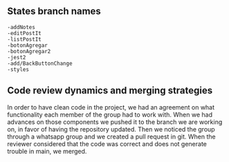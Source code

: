 ## States branch names

    -addNotes 
    -editPostIt 
    -listPostIt 
    -botonAgregar 
    -botonAgregar2
    -jest2
    -add/BackButtonChange 
    -styles

## Code review dynamics and merging strategies

In order to have clean code in the project, we had an agreement on what functionality each member of the group had to work with. When we had advances on those components we pushed it to the branch we are working on, in favor of having the repository updated. 
Then we noticed the group through a whatsapp group and we created a pull request in git. When the reviewer considered that the code was correct and does not generate trouble in main, we merged.
